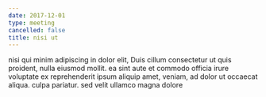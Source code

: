 ```yaml
---
date: 2017-12-01
type: meeting
cancelled: false
title: nisi ut
---
```

nisi qui minim adipiscing in dolor elit, Duis cillum consectetur ut quis proident, nulla eiusmod mollit. ea sint aute et commodo officia irure voluptate ex reprehenderit ipsum aliquip amet, veniam, ad dolor ut occaecat aliqua. culpa pariatur. sed velit ullamco magna dolore